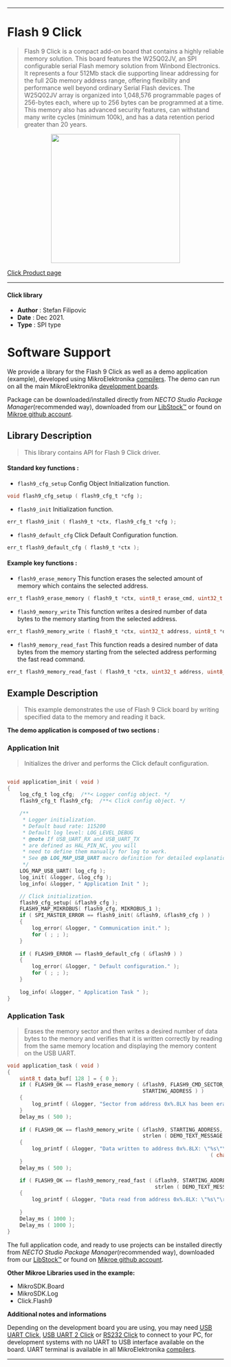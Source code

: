 
---
# Flash 9 Click

> Flash 9 Click is a compact add-on board that contains a highly reliable memory solution. This board features the W25Q02JV, an SPI configurable serial Flash memory solution from Winbond Electronics. It represents a four 512Mb stack die supporting linear addressing for the full 2Gb memory address range, offering flexibility and performance well beyond ordinary Serial Flash devices. The W25Q02JV array is organized into 1,048,576 programmable pages of 256-bytes each, where up to 256 bytes can be programmed at a time. This memory also has advanced security features, can withstand many write cycles (minimum 100k), and has a data retention period greater than 20 years.

<p align="center">
  <img src="https://download.mikroe.com/images/click_for_ide/flash9_click.png" height=300px>
</p>

[Click Product page](https://www.mikroe.com/flash-9-click)

---


#### Click library

- **Author**        : Stefan Filipovic
- **Date**          : Dec 2021.
- **Type**          : SPI type


# Software Support

We provide a library for the Flash 9 Click
as well as a demo application (example), developed using MikroElektronika
[compilers](https://www.mikroe.com/necto-studio).
The demo can run on all the main MikroElektronika [development boards](https://www.mikroe.com/development-boards).

Package can be downloaded/installed directly from *NECTO Studio Package Manager*(recommended way), downloaded from our [LibStock&trade;](https://libstock.mikroe.com) or found on [Mikroe github account](https://github.com/MikroElektronika/mikrosdk_click_v2/tree/master/clicks).

## Library Description

> This library contains API for Flash 9 Click driver.

#### Standard key functions :

- `flash9_cfg_setup` Config Object Initialization function.
```c
void flash9_cfg_setup ( flash9_cfg_t *cfg );
```

- `flash9_init` Initialization function.
```c
err_t flash9_init ( flash9_t *ctx, flash9_cfg_t *cfg );
```

- `flash9_default_cfg` Click Default Configuration function.
```c
err_t flash9_default_cfg ( flash9_t *ctx );
```

#### Example key functions :

- `flash9_erase_memory` This function erases the selected amount of memory which contains the selected address.
```c
err_t flash9_erase_memory ( flash9_t *ctx, uint8_t erase_cmd, uint32_t address );
```

- `flash9_memory_write` This function writes a desired number of data bytes to the memory starting from the selected address.
```c
err_t flash9_memory_write ( flash9_t *ctx, uint32_t address, uint8_t *data_in, uint16_t len );
```

- `flash9_memory_read_fast` This function reads a desired number of data bytes from the memory starting from the selected address performing the fast read command.
```c
err_t flash9_memory_read_fast ( flash9_t *ctx, uint32_t address, uint8_t *data_out, uint16_t len );
```

## Example Description

> This example demonstrates the use of Flash 9 Click board by writing specified data to the memory and reading it back.

**The demo application is composed of two sections :**

### Application Init

> Initializes the driver and performs the Click default configuration.

```c

void application_init ( void )
{
    log_cfg_t log_cfg;  /**< Logger config object. */
    flash9_cfg_t flash9_cfg;  /**< Click config object. */

    /** 
     * Logger initialization.
     * Default baud rate: 115200
     * Default log level: LOG_LEVEL_DEBUG
     * @note If USB_UART_RX and USB_UART_TX 
     * are defined as HAL_PIN_NC, you will 
     * need to define them manually for log to work. 
     * See @b LOG_MAP_USB_UART macro definition for detailed explanation.
     */
    LOG_MAP_USB_UART( log_cfg );
    log_init( &logger, &log_cfg );
    log_info( &logger, " Application Init " );

    // Click initialization.
    flash9_cfg_setup( &flash9_cfg );
    FLASH9_MAP_MIKROBUS( flash9_cfg, MIKROBUS_1 );
    if ( SPI_MASTER_ERROR == flash9_init( &flash9, &flash9_cfg ) )
    {
        log_error( &logger, " Communication init." );
        for ( ; ; );
    }
    
    if ( FLASH9_ERROR == flash9_default_cfg ( &flash9 ) )
    {
        log_error( &logger, " Default configuration." );
        for ( ; ; );
    }
    
    log_info( &logger, " Application Task " );
}

```

### Application Task

> Erases the memory sector and then writes a desired number of data bytes to the memory
and verifies that it is written correctly by reading from the same memory location and 
displaying the memory content on the USB UART.

```c
void application_task ( void )
{
    uint8_t data_buf[ 128 ] = { 0 };
    if ( FLASH9_OK == flash9_erase_memory ( &flash9, FLASH9_CMD_SECTOR_ERASE_WITH_4BYTE_ADDRESS, 
                                            STARTING_ADDRESS ) )
    {
        log_printf ( &logger, "Sector from address 0x%.8LX has been erased!\r\n", STARTING_ADDRESS );
    }
    Delay_ms ( 500 );
    
    if ( FLASH9_OK == flash9_memory_write ( &flash9, STARTING_ADDRESS, DEMO_TEXT_MESSAGE, 
                                            strlen ( DEMO_TEXT_MESSAGE ) ) )
    {
        log_printf ( &logger, "Data written to address 0x%.8LX: \"%s\"\r\n", STARTING_ADDRESS, 
                                                                  ( char * ) DEMO_TEXT_MESSAGE );
    }
    Delay_ms ( 500 );

    if ( FLASH9_OK == flash9_memory_read_fast ( &flash9, STARTING_ADDRESS, data_buf, 
                                                strlen ( DEMO_TEXT_MESSAGE ) ) )
    {
        log_printf ( &logger, "Data read from address 0x%.8LX: \"%s\"\r\n\n", STARTING_ADDRESS, 
                                                                              data_buf );
    }
    Delay_ms ( 1000 );
    Delay_ms ( 1000 );
}
```

The full application code, and ready to use projects can be installed directly from *NECTO Studio Package Manager*(recommended way), downloaded from our [LibStock&trade;](https://libstock.mikroe.com) or found on [Mikroe github account](https://github.com/MikroElektronika/mikrosdk_click_v2/tree/master/clicks).

**Other Mikroe Libraries used in the example:**

- MikroSDK.Board
- MikroSDK.Log
- Click.Flash9

**Additional notes and informations**

Depending on the development board you are using, you may need
[USB UART Click](https://www.mikroe.com/usb-uart-click),
[USB UART 2 Click](https://www.mikroe.com/usb-uart-2-click) or
[RS232 Click](https://www.mikroe.com/rs232-click) to connect to your PC, for
development systems with no UART to USB interface available on the board. UART
terminal is available in all MikroElektronika
[compilers](https://shop.mikroe.com/compilers).

---
